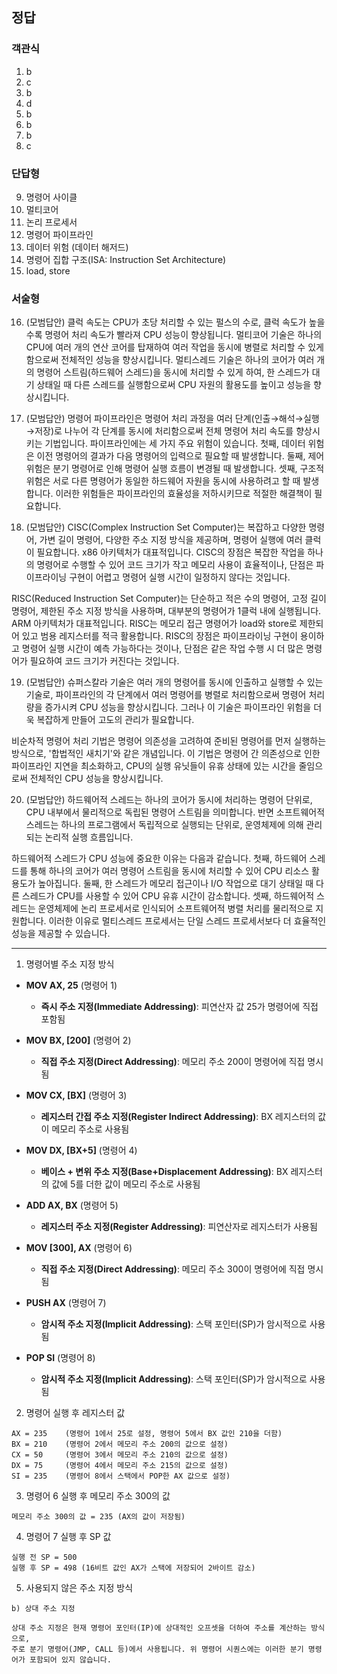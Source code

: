 ## 정답

### 객관식

1. b
2. c
3. b
4. d
5. b
6. b
7. b
8. c

### 단답형

9. 명령어 사이클
10. 멀티코어
11. 논리 프로세서
12. 명령어 파이프라인
13. 데이터 위험 (데이터 해저드)
14. 명령어 집합 구조(ISA: Instruction Set Architecture)
15. load, store

### 서술형

16. (모범답안)
    클럭 속도는 CPU가 초당 처리할 수 있는 펄스의 수로, 클럭 속도가 높을수록 명령어 처리 속도가 빨라져 CPU 성능이 향상됩니다. 멀티코어 기술은 하나의 CPU에 여러 개의 연산 코어를 탑재하여 여러 작업을 동시에 병렬로 처리할 수 있게 함으로써 전체적인 성능을 향상시킵니다. 멀티스레드 기술은 하나의 코어가 여러 개의 명령어 스트림(하드웨어 스레드)을 동시에 처리할 수 있게 하여, 한 스레드가 대기 상태일 때 다른 스레드를 실행함으로써 CPU 자원의 활용도를 높이고 성능을 향상시킵니다.

17. (모범답안)
    명령어 파이프라인은 명령어 처리 과정을 여러 단계(인출→해석→실행→저장)로 나누어 각 단계를 동시에 처리함으로써 전체 명령어 처리 속도를 향상시키는 기법입니다. 파이프라인에는 세 가지 주요 위험이 있습니다. 첫째, 데이터 위험은 이전 명령어의 결과가 다음 명령어의 입력으로 필요할 때 발생합니다. 둘째, 제어 위험은 분기 명령어로 인해 명령어 실행 흐름이 변경될 때 발생합니다. 셋째, 구조적 위험은 서로 다른 명령어가 동일한 하드웨어 자원을 동시에 사용하려고 할 때 발생합니다. 이러한 위험들은 파이프라인의 효율성을 저하시키므로 적절한 해결책이 필요합니다.

18. (모범답안)
    CISC(Complex Instruction Set Computer)는 복잡하고 다양한 명령어, 가변 길이 명령어, 다양한 주소 지정 방식을 제공하며, 명령어 실행에 여러 클럭이 필요합니다. x86 아키텍처가 대표적입니다. CISC의 장점은 복잡한 작업을 하나의 명령어로 수행할 수 있어 코드 크기가 작고 메모리 사용이 효율적이나, 단점은 파이프라이닝 구현이 어렵고 명령어 실행 시간이 일정하지 않다는 것입니다.

RISC(Reduced Instruction Set Computer)는 단순하고 적은 수의 명령어, 고정 길이 명령어, 제한된 주소 지정 방식을 사용하며, 대부분의 명령어가 1클럭 내에 실행됩니다. ARM 아키텍처가 대표적입니다. RISC는 메모리 접근 명령어가 load와 store로 제한되어 있고 범용 레지스터를 적극 활용합니다. RISC의 장점은 파이프라이닝 구현이 용이하고 명령어 실행 시간이 예측 가능하다는 것이나, 단점은 같은 작업 수행 시 더 많은 명령어가 필요하여 코드 크기가 커진다는 것입니다.

19. (모범답안)
    슈퍼스칼라 기술은 여러 개의 명령어를 동시에 인출하고 실행할 수 있는 기술로, 파이프라인의 각 단계에서 여러 명령어를 병렬로 처리함으로써 명령어 처리량을 증가시켜 CPU 성능을 향상시킵니다. 그러나 이 기술은 파이프라인 위험을 더욱 복잡하게 만들어 고도의 관리가 필요합니다.

비순차적 명령어 처리 기법은 명령어 의존성을 고려하여 준비된 명령어를 먼저 실행하는 방식으로, '합법적인 새치기'와 같은 개념입니다. 이 기법은 명령어 간 의존성으로 인한 파이프라인 지연을 최소화하고, CPU의 실행 유닛들이 유휴 상태에 있는 시간을 줄임으로써 전체적인 CPU 성능을 향상시킵니다.

20. (모범답안)
    하드웨어적 스레드는 하나의 코어가 동시에 처리하는 명령어 단위로, CPU 내부에서 물리적으로 독립된 명령어 스트림을 의미합니다. 반면 소프트웨어적 스레드는 하나의 프로그램에서 독립적으로 실행되는 단위로, 운영체제에 의해 관리되는 논리적 실행 흐름입니다.

하드웨어적 스레드가 CPU 성능에 중요한 이유는 다음과 같습니다. 첫째, 하드웨어 스레드를 통해 하나의 코어가 여러 명령어 스트림을 동시에 처리할 수 있어 CPU 리소스 활용도가 높아집니다. 둘째, 한 스레드가 메모리 접근이나 I/O 작업으로 대기 상태일 때 다른 스레드가 CPU를 사용할 수 있어 CPU 유휴 시간이 감소합니다. 셋째, 하드웨어적 스레드는 운영체제에 논리 프로세서로 인식되어 소프트웨어적 병렬 처리를 물리적으로 지원합니다. 이러한 이유로 멀티스레드 프로세서는 단일 스레드 프로세서보다 더 효율적인 성능을 제공할 수 있습니다.

---

1.  명령어별 주소 지정 방식

- **MOV AX, 25** (명령어 1)

  - **즉시 주소 지정(Immediate Addressing)**: 피연산자 값 25가 명령어에 직접 포함됨

- **MOV BX, [200]** (명령어 2)

  - **직접 주소 지정(Direct Addressing)**: 메모리 주소 200이 명령어에 직접 명시됨

- **MOV CX, [BX]** (명령어 3)

  - **레지스터 간접 주소 지정(Register Indirect Addressing)**: BX 레지스터의 값이 메모리 주소로 사용됨

- **MOV DX, [BX+5]** (명령어 4)

  - **베이스 + 변위 주소 지정(Base+Displacement Addressing)**: BX 레지스터의 값에 5를 더한 값이 메모리 주소로 사용됨

- **ADD AX, BX** (명령어 5)

  - **레지스터 주소 지정(Register Addressing)**: 피연산자로 레지스터가 사용됨

- **MOV [300], AX** (명령어 6)

  - **직접 주소 지정(Direct Addressing)**: 메모리 주소 300이 명령어에 직접 명시됨

- **PUSH AX** (명령어 7)

  - **암시적 주소 지정(Implicit Addressing)**: 스택 포인터(SP)가 암시적으로 사용됨

- **POP SI** (명령어 8)
  - **암시적 주소 지정(Implicit Addressing)**: 스택 포인터(SP)가 암시적으로 사용됨

2. 명령어 실행 후 레지스터 값

```
AX = 235    (명령어 1에서 25로 설정, 명령어 5에서 BX 값인 210을 더함)
BX = 210    (명령어 2에서 메모리 주소 200의 값으로 설정)
CX = 50     (명령어 3에서 메모리 주소 210의 값으로 설정)
DX = 75     (명령어 4에서 메모리 주소 215의 값으로 설정)
SI = 235    (명령어 8에서 스택에서 POP한 AX 값으로 설정)
```

3. 명령어 6 실행 후 메모리 주소 300의 값

```
메모리 주소 300의 값 = 235 (AX의 값이 저장됨)
```

4. 명령어 7 실행 후 SP 값

```
실행 전 SP = 500
실행 후 SP = 498 (16비트 값인 AX가 스택에 저장되어 2바이트 감소)
```

5. 사용되지 않은 주소 지정 방식

```
b) 상대 주소 지정

상대 주소 지정은 현재 명령어 포인터(IP)에 상대적인 오프셋을 더하여 주소를 계산하는 방식으로,
주로 분기 명령어(JMP, CALL 등)에서 사용됩니다. 위 명령어 시퀀스에는 이러한 분기 명령어가 포함되어 있지 않습니다.
```
